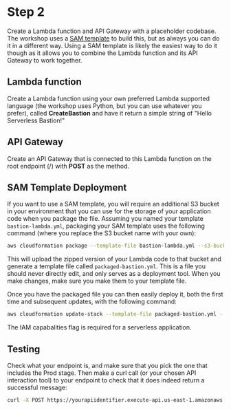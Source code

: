 # Step 2

Create a Lambda function and API Gateway with a placeholder codebase. The workshop uses a [SAM template](https://github.com/awslabs/serverless-application-model) to build this, but as always you can do it in a different way. Using a SAM template is likely the easiest way to do it though as it allows you to combine the Lambda function and its API Gateway to work together.

## Lambda function

Create a Lambda function using your own preferred Lambda supported language (the workshop uses Python, but you can use whatever you prefer), called **CreateBastion** and have it return a simple string of "Hello Serverless Bastion!"

## API Gateway

Create an API Gateway that is connected to this Lambda function on the root endpoint (/) with **POST** as the method.

## SAM Template Deployment

If you want to use a SAM template, you will require an additional S3 bucket in your environment that you can use for the storage of your application code when you package the file. Assuming you named your template `bastion-lambda.yml`, packaging your SAM template uses the following command (where you replace the S3 bucket name with your own):

```bash
aws cloudformation package --template-file bastion-lambda.yml --s3-bucket "doesnotexist.ig.nore.me" --output-template-file packaged-bastion.yml
```

This will upload the zipped version of your Lambda code to that bucket and generate a template file called `packaged-bastion.yml`. This is a file you should never directly edit, and only serves as a deployment tool. When you make changes, make sure you make them to your template file.

Once you have the packaged file you can then easily deploy it, both the first time and subsequent updates, with the following command:

```bash
aws cloudformation update-stack --template-file packaged-bastion.yml --stack-name bastion-functions --capabilities CAPABILITY_IAM
```

The IAM capabalities flag is required for a serverless application.

## Testing

Check what your endpoint is, and make sure that you pick the one that includes the Prod stage. Then make a curl call (or your chosen API interaction tool) to your endpoint to check that it does indeed return a successful message:

```bash
curl -X POST https://yourapiidentifier.execute-api.us-east-1.amazonaws.com/Prod/
```